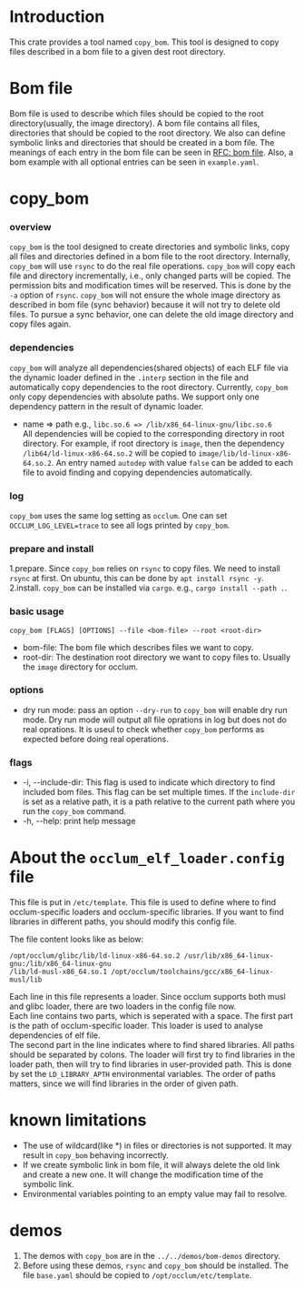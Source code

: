 # Introduction
This crate provides a tool named `copy_bom`. This tool is designed to copy files described in a bom file to a given dest root directory.

# Bom file
Bom file is used to describe which files should be copied to the root directory(usually, the image directory). A bom file contains all files, directories that should be copied to the root directory. We also can define symbolic links and directories that should be created in a bom file. The meanings of each entry in the bom file can be seen in [RFC: bom file](https://github.com/occlum/occlum/issues/565). Also, a bom example with all optional entries can be seen in `example.yaml`.

# copy_bom
### overview
`copy_bom` is the tool designed to create directories and symbolic links, copy all files and directories defined in a bom file to the root directory. Internally, `copy_bom` will use `rsync` to do the real file operations. `copy_bom` will copy each file and directory incrementally, i.e., only changed parts will be copied. The permission bits and modification times will be reserved. This is done by the `-a` option of `rsync`. `copy_bom` will not ensure the whole image directory as described in bom file (sync behavior) because it will not try to delete old files. To pursue a sync behavior, one can delete the old image directory and copy files again.

### dependencies
`copy_bom` will analyze all dependencies(shared objects) of each ELF file via the dynamic loader defined in the `.interp` section in the file and automatically copy dependencies to the root directory. Currently, `copy_bom` only copy dependencies with absolute paths. We support only one dependency pattern in the result of dynamic loader.
- name => path   e.g., `libc.so.6 => /lib/x86_64-linux-gnu/libc.so.6`  
All dependencies will be copied to the corresponding directory in root directory. For example, if root directory is `image`, then the dependency `/lib64/ld-linux-x86-64.so.2` will be copied to `image/lib/ld-linux-x86-64.so.2`. An entry named `autodep` with value `false` can be added to each file to avoid finding and copying dependencies automatically.

### log
`copy_bom` uses the same log setting as `occlum`. One can set `OCCLUM_LOG_LEVEL=trace` to see all logs printed by `copy_bom`.

### prepare and install
1.prepare. Since `copy_bom` relies on `rsync` to copy files. We need to install `rsync` at first. On ubuntu, this can be done by `apt install rsync -y`.
2.install. `copy_bom` can be installed via `cargo`. e.g., `cargo install --path .`.

### basic usage
`copy_bom [FLAGS] [OPTIONS] --file <bom-file> --root <root-dir>`
- bom-file: The bom file which describes files we want to copy.
- root-dir: The destination root directory we want to copy files to. Usually the `image` directory for occlum.

### options
- dry run mode: pass an option `--dry-run` to `copy_bom` will enable dry run mode. Dry run mode will output all file oprations in log but does not do real oprations. It is useul to check whether `copy_bom` performs as expected before doing real operations.

### flags
- -i, --include-dir: This flag is used to indicate which directory to find included bom files. This flag can be set multiple times. If the `include-dir` is set as a relative path, it is a path relative to the current path where you run the `copy_bom` command. 
- -h, --help: print help message

# About the `occlum_elf_loader.config` file

This file is put in `/etc/template`. This file is used to define where to find occlum-specific loaders and occlum-specific libraries. If you want to find libraries in different paths, you should modify this config file.  

The file content looks like as below:
```
/opt/occlum/glibc/lib/ld-linux-x86-64.so.2 /usr/lib/x86_64-linux-gnu:/lib/x86_64-linux-gnu 
/lib/ld-musl-x86_64.so.1 /opt/occlum/toolchains/gcc/x86_64-linux-musl/lib
```
Each line in this file represents a loader. Since occlum supports both musl and glibc loader, there are two loaders in the config file now.  
Each line contains two parts, which is seperated with a space. The first part is the path of occlum-specific loader. This loader is used to analyse dependencies of elf file.  
The second part in the line indicates where to find shared libraries. All paths should be separated by colons. The loader will first try to find libraries in the loader path, then will try to find libraries in user-provided path. This is done by set the `LD_LIBRARY_APTH` environmental variables. The order of paths matters, since we will find libraries in the order of given path.

# known limitations

- The use of wildcard(like *) in files or directories is not supported. It may result in `copy_bom` behaving incorrectly.
- If we create symbolic link in bom file, it will always delete the old link and create a new one. It will change the modification time of the symbolic link.
- Environmental variables pointing to an empty value may fail to resolve.

# demos
1. The demos with `copy_bom` are in the `../../demos/bom-demos` directory.
2. Before using these demos, `rsync` and `copy_bom` should be installed. The file `base.yaml` should be copied to `/opt/occlum/etc/template`.

